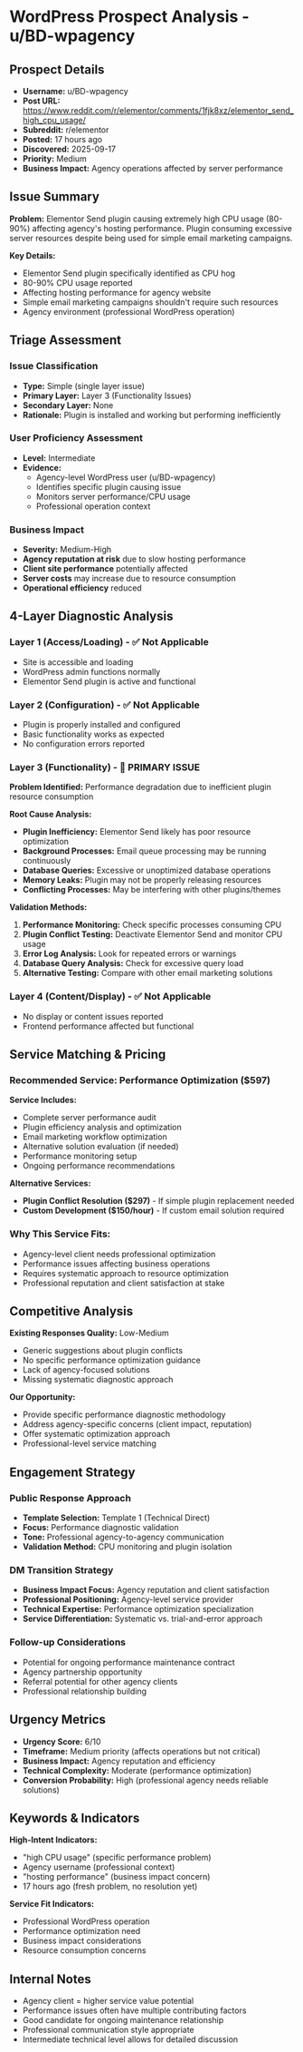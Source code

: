 # WordPress Prospect Analysis - u/BD-wpagency

## Prospect Details
- **Username:** u/BD-wpagency
- **Post URL:** https://www.reddit.com/r/elementor/comments/1fjk8xz/elementor_send_high_cpu_usage/
- **Subreddit:** r/elementor
- **Posted:** 17 hours ago
- **Discovered:** 2025-09-17
- **Priority:** Medium
- **Business Impact:** Agency operations affected by server performance

## Issue Summary
**Problem:** Elementor Send plugin causing extremely high CPU usage (80-90%) affecting agency's hosting performance. Plugin consuming excessive server resources despite being used for simple email marketing campaigns.

**Key Details:**
- Elementor Send plugin specifically identified as CPU hog
- 80-90% CPU usage reported
- Affecting hosting performance for agency website
- Simple email marketing campaigns shouldn't require such resources
- Agency environment (professional WordPress operation)

## Triage Assessment

### Issue Classification
- **Type:** Simple (single layer issue)
- **Primary Layer:** Layer 3 (Functionality Issues)
- **Secondary Layer:** None
- **Rationale:** Plugin is installed and working but performing inefficiently

### User Proficiency Assessment
- **Level:** Intermediate
- **Evidence:** 
  - Agency-level WordPress user (u/BD-wpagency)
  - Identifies specific plugin causing issue
  - Monitors server performance/CPU usage
  - Professional operation context

### Business Impact
- **Severity:** Medium-High
- **Agency reputation at risk** due to slow hosting performance
- **Client site performance** potentially affected
- **Server costs** may increase due to resource consumption
- **Operational efficiency** reduced

## 4-Layer Diagnostic Analysis

### Layer 1 (Access/Loading) - ✅ Not Applicable
- Site is accessible and loading
- WordPress admin functions normally
- Elementor Send plugin is active and functional

### Layer 2 (Configuration) - ✅ Not Applicable  
- Plugin is properly installed and configured
- Basic functionality works as expected
- No configuration errors reported

### Layer 3 (Functionality) - 🎯 PRIMARY ISSUE
**Problem Identified:** Performance degradation due to inefficient plugin resource consumption

**Root Cause Analysis:**
- **Plugin Inefficiency:** Elementor Send likely has poor resource optimization
- **Background Processes:** Email queue processing may be running continuously
- **Database Queries:** Excessive or unoptimized database operations
- **Memory Leaks:** Plugin may not be properly releasing resources
- **Conflicting Processes:** May be interfering with other plugins/themes

**Validation Methods:**
1. **Performance Monitoring:** Check specific processes consuming CPU
2. **Plugin Conflict Testing:** Deactivate Elementor Send and monitor CPU usage
3. **Error Log Analysis:** Look for repeated errors or warnings
4. **Database Query Analysis:** Check for excessive query load
5. **Alternative Testing:** Compare with other email marketing solutions

### Layer 4 (Content/Display) - ✅ Not Applicable
- No display or content issues reported
- Frontend performance affected but functional

## Service Matching & Pricing

### Recommended Service: **Performance Optimization ($597)**

**Service Includes:**
- Complete server performance audit
- Plugin efficiency analysis and optimization
- Email marketing workflow optimization
- Alternative solution evaluation (if needed)
- Performance monitoring setup
- Ongoing performance recommendations

**Alternative Services:**
- **Plugin Conflict Resolution ($297)** - If simple plugin replacement needed
- **Custom Development ($150/hour)** - If custom email solution required

### Why This Service Fits:
- Agency-level client needs professional optimization
- Performance issues affecting business operations
- Requires systematic approach to resource optimization
- Professional reputation and client satisfaction at stake

## Competitive Analysis

**Existing Responses Quality:** Low-Medium
- Generic suggestions about plugin conflicts
- No specific performance optimization guidance
- Lack of agency-focused solutions
- Missing systematic diagnostic approach

**Our Opportunity:**
- Provide specific performance diagnostic methodology
- Address agency-specific concerns (client impact, reputation)
- Offer systematic optimization approach
- Professional-level service matching

## Engagement Strategy

### Public Response Approach
- **Template Selection:** Template 1 (Technical Direct)
- **Focus:** Performance diagnostic validation
- **Tone:** Professional agency-to-agency communication
- **Validation Method:** CPU monitoring and plugin isolation

### DM Transition Strategy
- **Business Impact Focus:** Agency reputation and client satisfaction
- **Professional Positioning:** Agency-level service provider
- **Technical Expertise:** Performance optimization specialization
- **Service Differentiation:** Systematic vs. trial-and-error approach

### Follow-up Considerations
- Potential for ongoing performance maintenance contract
- Agency partnership opportunity
- Referral potential for other agency clients
- Professional relationship building

## Urgency Metrics
- **Urgency Score:** 6/10
- **Timeframe:** Medium priority (affects operations but not critical)
- **Business Impact:** Agency reputation and efficiency
- **Technical Complexity:** Moderate (performance optimization)
- **Conversion Probability:** High (professional agency needs reliable solutions)

## Keywords & Indicators
**High-Intent Indicators:**
- "high CPU usage" (specific performance problem)
- Agency username (professional context)
- "hosting performance" (business impact concern)
- 17 hours ago (fresh problem, no resolution yet)

**Service Fit Indicators:**
- Professional WordPress operation
- Performance optimization need
- Business impact considerations
- Resource consumption concerns

## Internal Notes
- Agency client = higher service value potential
- Performance issues often have multiple contributing factors
- Good candidate for ongoing maintenance relationship
- Professional communication style appropriate
- Intermediate technical level allows for detailed discussion